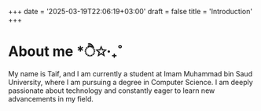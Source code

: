+++
date = '2025-03-19T22:06:19+03:00'
draft = false
title = 'Introduction'
+++
# About me *ੈ✩‧₊˚
My name is Taif, and I am currently a student at Imam Muhammad bin Saud University, where I am pursuing a degree in Computer Science. I am deeply passionate about technology and constantly eager to learn new advancements in my field. 
